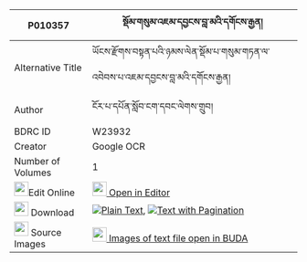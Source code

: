 |P010357|སྡོམ་གསུམ་འཇམ་དབྱངས་བླ་མའི་དགོངས་རྒྱན། 
| --- | --- 
|Alternative Title |ཡོངས་རྫོགས་བསྟན་པའི་ཉམས་ལེན་སྡོམ་པ་གསུམ་གཏན་ལ་འབེབས་པ་འཇམ་དབྱངས་བླ་མའི་དགོངས་རྒྱན།
|Author| ངོར་པ་དཔོན་སློབ་ངག་དབང་ལེགས་གྲུབ།
|BDRC ID | W23932
|Creator | Google OCR
|Number of Volumes| 1
|<img width="25" src="https://img.icons8.com/color/25/000000/edit-property.png">Edit Online| [<img width="25" src="https://avatars.githubusercontent.com/u/45091458?s=200&v=4"> Open in Editor](http://editor.openpecha.org/P010357)
|<img width="25" src="https://img.icons8.com/fluent/48/000000/download-2.png"/>  Download | [![](https://img.icons8.com/color/20/000000/txt.png)Plain Text](https://github.com/Openpecha/P010357/releases/download/v1/dom_sum_jamyang_lama_i_gong_gy_plain_P010357.zip), [![](https://img.icons8.com/color/20/000000/txt.png)Text with Pagination](https://github.com/Openpecha/P010357/releases/download/v1/dom_sum_jamyang_lama_i_gong_gy_pages_P010357.zip)
|<img width="25" src="https://img.icons8.com/plasticine/100/000000/pictures-folder.png"/>  Source Images | [<img width="25" src="https://library.bdrc.io/icons/BUDA-small.svg"> Images of text file open in BUDA](https://library.bdrc.io/show/bdr:W23932)